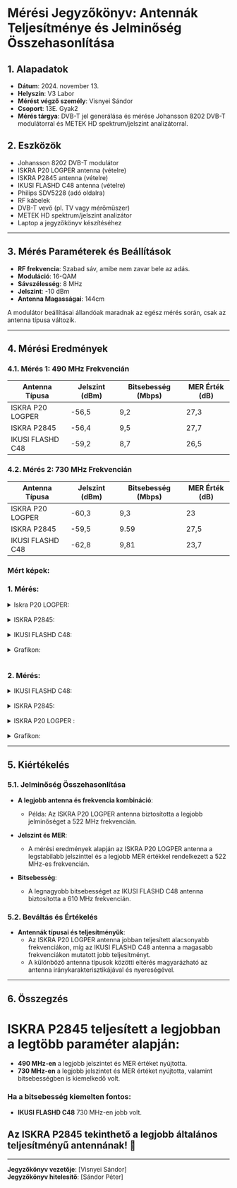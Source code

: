 # Mérési Jegyzőkönyv: Antennák Teljesítménye és Jelminőség Összehasonlítása

## 1. Alapadatok

- **Dátum**: 2024. november 13.
- **Helyszín**: V3 Labor
- **Mérést végző személy**: Visnyei Sándor
- **Csoport**: 13E. Gyak2
- **Mérés tárgya**: DVB-T jel generálása és mérése Johansson 8202 DVB-T modulátorral és METEK HD spektrum/jelszint analizátorral.
## 2. Eszközök

- Johansson 8202 DVB-T modulátor
- ISKRA P20 LOGPER antenna (vételre)
- ISKRA P2845 antenna (vételre)
- IKUSI FLASHD C48 antenna (vételre)
- Philips SDV5228 (adó oldalra)
- RF kábelek
- DVB-T vevő (pl. TV vagy mérőműszer)
- METEK HD spektrum/jelszint analizátor
- Laptop a jegyzőkönyv készítéséhez

---

## 3. Mérés Paraméterek és Beállítások

- **RF frekvencia**: Szabad sáv, amibe nem zavar bele az adás.
- **Moduláció**: 16-QAM
- **Sávszélesség**: 8 MHz
- **Jelszint**: -10 dBm
- **Antenna Magasságai**: 144cm 
   
A modulátor beállításai állandóak maradnak az egész mérés során, csak az antenna típusa változik.

---

## 4. Mérési Eredmények

### 4.1. Mérés 1: 490 MHz Frekvencián

| **Antenna Típusa**     | **Jelszint (dBm)** | **Bitsebesség (Mbps)** | **MER Érték (dB)** |
|------------------------|--------------------|------------------------|--------------------|
| ISKRA P20 LOGPER       | -56,5              | 9,2                    | 27,3               |
| ISKRA P2845            | -56,4              | 9,5                    | 27,7               |
| IKUSI FLASHD C48       | -59,2              | 8,7                    | 26,5               |

### 4.2. Mérés 2: 730 MHz Frekvencián

| **Antenna Típusa**     | **Jelszint (dBm)** | **Bitsebesség (Mbps)** | **MER Érték (dB)** |
|------------------------|--------------------|------------------------|--------------------|
| ISKRA P20 LOGPER       | -60,3              | 9,3                    | 23                 |
| ISKRA P2845            | -59,5              | 9.59                   | 27,5               |
| IKUSI FLASHD C48       | -62,8              | 9,81                   | 23,7               |

### Mért képek:

### 1. Mérés:
<details>
    <summary>Iskra P20 LOGPER:</summary>
    Kép: 490 MHz
   <img src="https://sancy1021.github.io/Tavkozles/06. Antenna teljesítmény/its_snapshot_0001.bmp"/>
</details>

<br>

<details>
    <summary>ISKRA P2845:</summary>
    2. kép: 490 MHz  
    <img src="https://sancy1021.github.io/Tavkozles/Antenna%20teljes%C3%ADtm%C3%A9ny/its_snapshot_0002.bmp"/>
</details>

<br>

<details>
    <summary>IKUSI FLASHD C48:</summary>
    Kép: 490 MHz  
    <img src="https://sancy1021.github.io/Tavkozles/Antenna%20teljes%C3%ADtm%C3%A9ny/its_snapshot_0003.bmp"/>
</details>

<br>

<details>
    <summary>Grafikon:</summary>
    Kép: 490 MHz  
   <img src="https://sancy1021.github.io/Tavkozles/Antenna%20teljes%C3%ADtm%C3%A9ny/its_snapshot_0004.bmp.png"/>
</details>

<br>

### 2. Mérés:
<details>
    <summary>IKUSI FLASHD C48:</summary>
    Kép: 730 MHz  
   <img src="https://sancy1021.github.io/Tavkozles/Antenna%20teljes%C3%ADtm%C3%A9ny/its_snapshot_0051.bmp"/>
</details>

<br>

<details>
    <summary>ISKRA P2845:</summary>
    Kép: 730 MHz  
   <img src="https://sancy1021.github.io/Tavkozles/Antenna%20teljes%C3%ADtm%C3%A9ny/its_snapshot_0053.bmp"/>
</details>

<br>

<details>
    <summary>ISKRA P20 LOGPER :</summary>
    Kép: 730 MHz  
   <img src="https://sancy1021.github.io/Tavkozles/Antenna%20teljes%C3%ADtm%C3%A9ny/its_snapshot_0054.bmp"/>
</details>

<br>

<details>
    <summary>Grafikon:</summary>
    Kép: 730 MHz  
   <img src="https://sancy1021.github.io/Tavkozles/Antenna%20teljes%C3%ADtm%C3%A9ny/its_snapshot_0055.jpg"/>
</details>

---

## 5. Kiértékelés

### 5.1. Jelminőség Összehasonlítása

- **A legjobb antenna és frekvencia kombináció**:
  - Példa: Az ISKRA P20 LOGPER antenna biztosította a legjobb jelminőséget a 522 MHz frekvencián.
  
- **Jelszint és MER**:
  - A mérési eredmények alapján az ISKRA P20 LOGPER antenna a legstabilabb jelszinttel és a legjobb MER értékkel rendelkezett a 522 MHz-es frekvencián.
  
- **Bitsebesség**:
  - A legnagyobb bitsebességet az IKUSI FLASHD C48 antenna biztosította a 610 MHz frekvencián.

### 5.2. Beváltás és Értékelés

- **Antennák típusai és teljesítményük**:
  - Az ISKRA P20 LOGPER antenna jobban teljesített alacsonyabb frekvenciákon, míg az IKUSI FLASHD C48 antenna a magasabb frekvenciákon mutatott jobb teljesítményt.
  - A különböző antenna típusok közötti eltérés magyarázható az antenna iránykarakterisztikájával és nyereségével.

---

## 6. Összegzés

# ISKRA P2845 teljesített a legjobban a legtöbb paraméter alapján:

- **490 MHz-en** a legjobb jelszintet és MER értéket nyújtotta.
- **730 MHz-en** a legjobb jelszintet és MER értéket nyújtotta, valamint bitsebességben is kiemelkedő volt.

### Ha a bitsebesség kiemelten fontos:
- **IKUSI FLASHD C48** 730 MHz-en jobb volt.

## Az **ISKRA P2845** tekinthető a legjobb általános teljesítményű antennának! 🎯
---

**Jegyzőkönyv vezetője**: [Visnyei Sándor]  
**Jegyzőkönyv hitelesítő**: [Sándor Péter]

